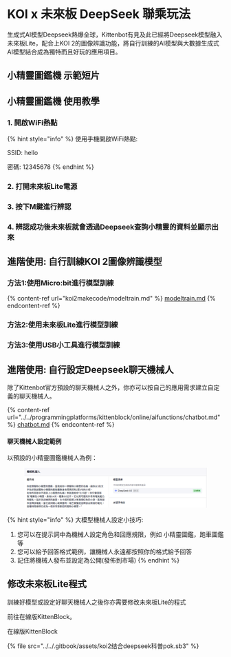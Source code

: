 # KOI x 未來板 DeepSeek 聯乘玩法

生成式AI模型Deepseek熱爆全球，Kittenbot有見及此已經將Deepseek模型融入未來板Lite，配合上KOI 2的圖像辨識功能，將自行訓練的AI模型與大數據生成式AI模型結合成為獨特而且好玩的應用項目。

## 小精靈圖鑑機 示範短片

## 小精靈圖鑑機 使用教學

### 1. 開啟WiFi熱點

{% hint style="info" %}
使用手機開啟WiFi熱點:

SSID: hello

密碼: 12345678
{% endhint %}

### 2. 打開未來板Lite電源

### 3. 按下M鍵進行辨認

### 4. 辨認成功後未來板就會透過Deepseek查詢小精靈的資料並顯示出來

## 進階使用: 自行訓練KOI 2圖像辨識模型

### 方法1:使用Micro:bit進行模型訓練

{% content-ref url="koi2makecode/modeltrain.md" %}
[modeltrain.md](koi2makecode/modeltrain.md)
{% endcontent-ref %}

### 方法2:使用未來板Lite進行模型訓練

### 方法3:使用USB小工具進行模型訓練

## 進階使用: 自行設定Deepseek聊天機械人

除了Kittenbot官方預設的聊天機械人之外，你亦可以按自己的應用需求建立自定義的聊天機械人。

{% content-ref url="../../programmingplatforms/kittenblock/online/aifunctions/chatbot.md" %}
[chatbot.md](../../programmingplatforms/kittenblock/online/aifunctions/chatbot.md)
{% endcontent-ref %}

#### 聊天機械人設定範例

以預設的小精靈圖鑑機械人為例：

<figure><img src="../../.gitbook/assets/image (1) (1).png" alt=""><figcaption></figcaption></figure>

{% hint style="info" %}
大模型機械人設定小技巧:

1. 您可以在提示詞中為機械人設定角色和回應規限，例如 小精靈圖鑑，跑車圖鑑等
2. 您可以給予回答格式範例，讓機械人永遠都按照你的格式給予回答
3. 記住將機械人發布並設定為公開(發佈到市場)
{% endhint %}

## 修改未來板Lite程式

訓練好模型或設定好聊天機械人之後你亦需要修改未來板Lite的程式

前往在線版KittenBlock。

在線版KittenBlock

{% file src="../../.gitbook/assets/koi2结合deepseek科普pok.sb3" %}



